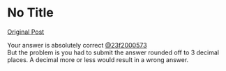 # No Title

[Original Post](https://discourse.onlinedegree.iitm.ac.in/t/168832/56)

<p>Your answer is absolutely correct <a class="mention" href="/u/23f2000573">@23f2000573</a><br>
But the problem is you had to submit the answer rounded off to 3 decimal places. A decimal more or less would result in a wrong answer.</p>